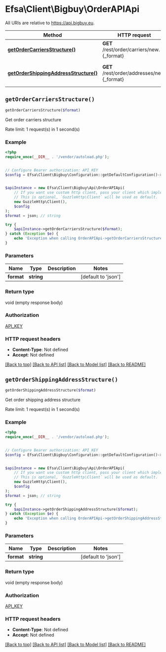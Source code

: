 # Efsa\Client\Bigbuy\OrderAPIApi

All URIs are relative to https://api.bigbuy.eu.

Method | HTTP request | Description
------------- | ------------- | -------------
[**getOrderCarriersStructure()**](OrderAPIApi.md#getOrderCarriersStructure) | **GET** /rest/order/carriers/new.{_format} | Get order carriers structure
[**getOrderShippingAddressStructure()**](OrderAPIApi.md#getOrderShippingAddressStructure) | **GET** /rest/order/addresses/new.{_format} | Get order shipping address structure


## `getOrderCarriersStructure()`

```php
getOrderCarriersStructure($format)
```

Get order carriers structure

Rate limit: 1 request(s) in 1 second(s)

### Example

```php
<?php
require_once(__DIR__ . '/vendor/autoload.php');


// Configure Bearer authorization: API_KEY
$config = Efsa\Client\Bigbuy\Configuration::getDefaultConfiguration()->setAccessToken('YOUR_ACCESS_TOKEN');


$apiInstance = new Efsa\Client\Bigbuy\Api\OrderAPIApi(
    // If you want use custom http client, pass your client which implements `GuzzleHttp\ClientInterface`.
    // This is optional, `GuzzleHttp\Client` will be used as default.
    new GuzzleHttp\Client(),
    $config
);
$format = json; // string

try {
    $apiInstance->getOrderCarriersStructure($format);
} catch (Exception $e) {
    echo 'Exception when calling OrderAPIApi->getOrderCarriersStructure: ', $e->getMessage(), PHP_EOL;
}
```

### Parameters

Name | Type | Description  | Notes
------------- | ------------- | ------------- | -------------
 **format** | **string**|  | [default to &#39;json&#39;]

### Return type

void (empty response body)

### Authorization

[API_KEY](../../README.md#API_KEY)

### HTTP request headers

- **Content-Type**: Not defined
- **Accept**: Not defined

[[Back to top]](#) [[Back to API list]](../../README.md#endpoints)
[[Back to Model list]](../../README.md#models)
[[Back to README]](../../README.md)

## `getOrderShippingAddressStructure()`

```php
getOrderShippingAddressStructure($format)
```

Get order shipping address structure

Rate limit: 1 request(s) in 1 second(s)

### Example

```php
<?php
require_once(__DIR__ . '/vendor/autoload.php');


// Configure Bearer authorization: API_KEY
$config = Efsa\Client\Bigbuy\Configuration::getDefaultConfiguration()->setAccessToken('YOUR_ACCESS_TOKEN');


$apiInstance = new Efsa\Client\Bigbuy\Api\OrderAPIApi(
    // If you want use custom http client, pass your client which implements `GuzzleHttp\ClientInterface`.
    // This is optional, `GuzzleHttp\Client` will be used as default.
    new GuzzleHttp\Client(),
    $config
);
$format = json; // string

try {
    $apiInstance->getOrderShippingAddressStructure($format);
} catch (Exception $e) {
    echo 'Exception when calling OrderAPIApi->getOrderShippingAddressStructure: ', $e->getMessage(), PHP_EOL;
}
```

### Parameters

Name | Type | Description  | Notes
------------- | ------------- | ------------- | -------------
 **format** | **string**|  | [default to &#39;json&#39;]

### Return type

void (empty response body)

### Authorization

[API_KEY](../../README.md#API_KEY)

### HTTP request headers

- **Content-Type**: Not defined
- **Accept**: Not defined

[[Back to top]](#) [[Back to API list]](../../README.md#endpoints)
[[Back to Model list]](../../README.md#models)
[[Back to README]](../../README.md)
